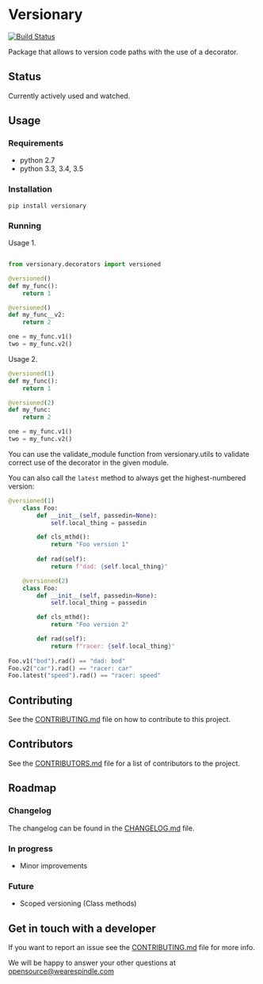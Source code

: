 # Versionary

[![Build Status](https://travis-ci.org/wearespindle/versionary.svg?branch=develop)](https://travis-ci.org/wearespindle/versionary)

Package that allows to version code paths with the use of a decorator.

## Status

Currently actively used and watched.

## Usage

### Requirements

 * python 2.7
 * python 3.3, 3.4, 3.5

### Installation

```
pip install versionary
```

### Running

Usage 1.
```python

from versionary.decorators import versioned

@versioned()
def my_func():
    return 1

@versioned()
def my_func__v2:
    return 2

one = my_func.v1()
two = my_func.v2()
```

Usage 2.
```python
@versioned(1)
def my_func():
    return 1

@versioned(2)
def my_func:
    return 2

one = my_func.v1()
two = my_func.v2()
```

You can use the validate_module function from versionary.utils to
validate correct use of the decorator in the given module.

You can also call the `latest` method to always get the highest-numbered version:

```python
@versioned(1)
    class Foo:
        def __init__(self, passedin=None):
            self.local_thing = passedin

        def cls_mthd():
            return "Foo version 1"
        
        def rad(self):
            return f"dad: {self.local_thing}"

    @versioned(2)
    class Foo:
        def __init__(self, passedin=None):
            self.local_thing = passedin

        def cls_mthd():
            return "Foo version 2"

        def rad(self):
            return f"racer: {self.local_thing}"
    
Foo.v1("bod").rad() == "dad: bod"
Foo.v2("car").rad() == "racer: car"
Foo.latest("speed").rad() == "racer: speed"
```


## Contributing

See the [CONTRIBUTING.md](https://github.com/wearespindle/versionary/blob/develop/CONTRIBUTING.md) file on how to contribute to this project.

## Contributors

See the [CONTRIBUTORS.md](https://github.com/wearespindle/versionary/blob/develop/CONTRIBUTORS.md) file for a list of contributors to the project.

## Roadmap

### Changelog

The changelog can be found in the [CHANGELOG.md](https://github.com/wearespindle/versionary/blob/develop/CHANGELOG.md) file.

### In progress

 * Minor improvements

### Future

 * Scoped versioning (Class methods)

## Get in touch with a developer

If you want to report an issue see the [CONTRIBUTING.md](https://github.com/wearespindle/versionary/blob/develop/CONTRIBUTING.md) file for more info.

We will be happy to answer your other questions at opensource@wearespindle.com
